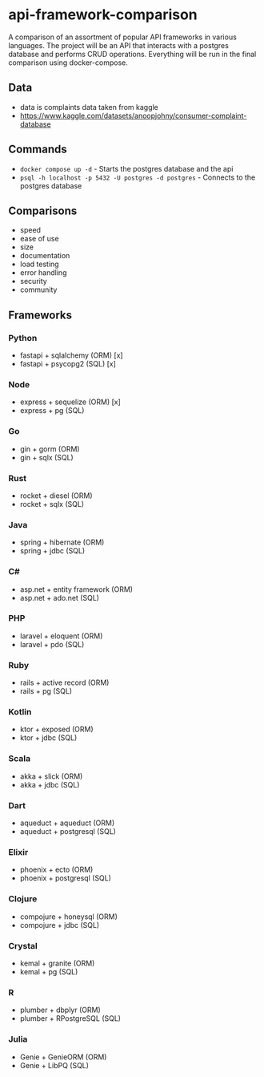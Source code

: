 # api-framework-comparison
A comparison of an assortment of popular API frameworks in various languages. The project will be an API that interacts with a postgres database and performs CRUD operations. Everything will be run in the final comparison using docker-compose.

## Data
- data is complaints data taken from kaggle
- https://www.kaggle.com/datasets/anoopjohny/consumer-complaint-database

## Commands
- `docker compose up -d` - Starts the postgres database and the api
- `psql -h localhost -p 5432 -U postgres -d postgres` - Connects to the postgres database

## Comparisons
- speed
- ease of use
- size
- documentation
- load testing
- error handling
- security
- community

## Frameworks
### Python
- fastapi + sqlalchemy (ORM) [x]
- fastapi + psycopg2 (SQL) [x]

### Node
- express + sequelize (ORM) [x]
- express + pg (SQL)

### Go
- gin + gorm (ORM)
- gin + sqlx (SQL)

### Rust
- rocket + diesel (ORM)
- rocket + sqlx (SQL)

### Java
- spring + hibernate (ORM)
- spring + jdbc (SQL)

### C#
- asp.net + entity framework (ORM)
- asp.net + ado.net (SQL)

### PHP
- laravel + eloquent (ORM)
- laravel + pdo (SQL)

### Ruby
- rails + active record (ORM)
- rails + pg (SQL)

### Kotlin
- ktor + exposed (ORM)
- ktor + jdbc (SQL)

### Scala
- akka + slick (ORM)
- akka + jdbc (SQL)

### Dart
- aqueduct + aqueduct (ORM)
- aqueduct + postgresql (SQL)

### Elixir
- phoenix + ecto (ORM)
- phoenix + postgresql (SQL)

### Clojure
- compojure + honeysql (ORM)
- compojure + jdbc (SQL)

### Crystal
- kemal + granite (ORM)
- kemal + pg (SQL)

### R
- plumber + dbplyr (ORM)
- plumber + RPostgreSQL (SQL)

### Julia
- Genie + GenieORM (ORM)
- Genie + LibPQ (SQL)